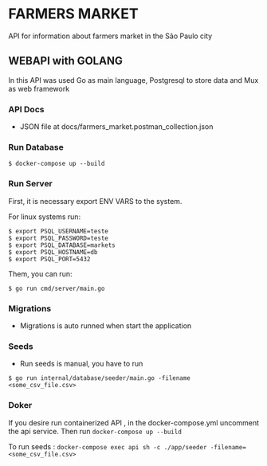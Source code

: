# FARMERS MARKET
API for information about farmers market in the São Paulo city

## WEBAPI with GOLANG
In this API was used Go as main language, Postgresql to store data and Mux as web framework

### API Docs

- JSON file at docs/farmers_market.postman_collection.json

### Run Database

```
$ docker-compose up --build
```

### Run Server

First, it is necessary export ENV VARS to the system.

For linux systems run:
```
$ export PSQL_USERNAME=teste
$ export PSQL_PASSWORD=teste
$ export PSQL_DATABASE=markets
$ export PSQL_HOSTNAME=db
$ export PSQL_PORT=5432
```

Them, you  can run:
```
$ go run cmd/server/main.go
```

### Migrations

- Migrations is auto runned when start the application

### Seeds

- Run seeds is manual, you have to run 

```
$ go run internal/database/seeder/main.go -filename <some_csv_file.csv>
```

### Doker
If you desire run containerized API , in the docker-compose.yml uncomment the api service.
Then run `docker-compose up --build`

To run seeds : `docker-compose exec api sh -c ./app/seeder -filename=<some_csv_file.csv>`
